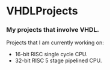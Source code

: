 # VHDLProjects

### My projects that involve VHDL.
Projects that I am currently working on:
- 16-bit RISC single cycle CPU.
- 32-bit RISC 5 stage pipelined CPU.
